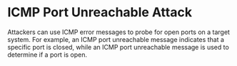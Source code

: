 # ICMP Port Unreachable Attack 
Attackers can use ICMP error messages to probe for open ports on a target system. For example, an ICMP port unreachable message indicates that a specific port is closed, while an ICMP port unreachable message is used to determine if a port is open.
